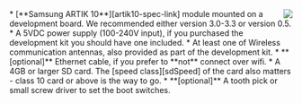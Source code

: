 <img style="float: right;padding-left: 10px;" src="/img/artik10/artik10.png">
* [**Samsung ARTIK 10**][artik10-spec-link] module mounted on a development board. We recommended either version 3.0-3.3 or version 0.5.
* A 5VDC power supply (100-240V input), if you purchased the development kit you should have one included.
* At least one of Wireless communication antennas, also provided as part of the development kit.
* **[optional]** Ethernet cable, if you prefer to **not** connect over wifi.
* A 4GB or larger SD card. The [speed class][sdSpeed] of the card also matters - class 10 card or above is the way to go.
* **[optional]** A tooth pick or small screw driver to set the boot switches.

[artik10-spec-link]:https://www.artik.io/hardware/artik-10
[sdSpeed]:https://en.wikipedia.org/wiki/Secure_Digital#Speed_class_rating
